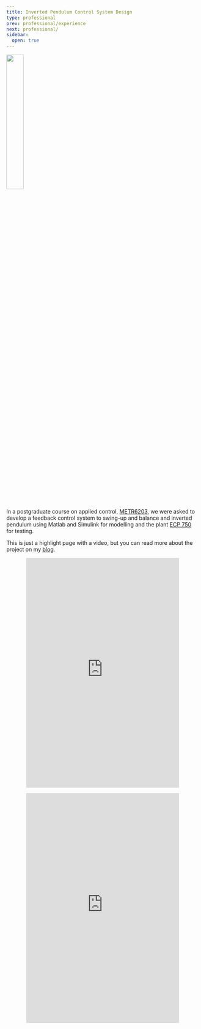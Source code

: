 ```yaml
---
title: Inverted Pendulum Control System Design
type: professional
prev: professional/experience
next: professional/
sidebar:
  open: true
---
```


<img src="/images/gyro-pendulum.png" width=30%>

In a postgraduate course on applied control, [METR6203](https://my.uq.edu.au/programs-courses/course.html?course_code=METR6203), we were asked to develop a feedback control system to swing-up and balance and inverted pendulum using Matlab and Simulink for modelling and the plant [ECP 750](https://www.ecpsystems.com/docs/ECP_Gyroscope_Model_750.pdf) for testing.

This is just a highlight page with a video, but you can read more about the project on my [blog](blog/pendulum).

<p align="center">
  <iframe 
    width="400" 
    height="600"
    src="https://www.youtube.com/embed/yzlTJx1Igt0?rel=0" 
    title="Pendulum Control - Swing Up and Catch" 
    frameborder="0"
    allow="accelerometer; autoplay; clipboard-write; encrypted-media; gyroscope; picture-in-picture" 
    allowfullscreen>
  </iframe>
</p>

<p align="center">
  <iframe 
    width="400" 
    height="600"
    src="https://www.youtube.com/embed/XzrCPMGIgY4"
    title="Pendulum Control - Robustness Demo" 
    frameborder="0"
    allow="accelerometer; autoplay; clipboard-write; encrypted-media; gyroscope; picture-in-picture" 
    allowfullscreen>
  </iframe>
</p>
